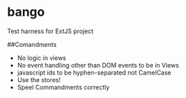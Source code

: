 bango
=====

Test harness for ExtJS project

##Comandments

* No logic in views
* No event handling other than DOM events to be in Views
* javascript ids to be hyphen-separated not CamelCase
* Use the stores!
* Speel Commandments correctly
